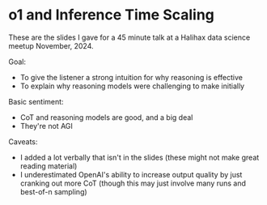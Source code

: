 # o1 and Inference Time Scaling

These are the slides I gave for a 45 minute talk at a Halihax data science meetup November, 2024.

Goal:
- To give the listener a strong intuition for why reasoning is effective
- To explain why reasoning models were challenging to make initially

Basic sentiment:
- CoT and reasoning models are good, and a big deal
- They're not AGI

Caveats:
- I added a lot verbally that isn't in the slides (these might not make great reading material)
- I underestimated OpenAI's ability to increase output quality by just cranking out more CoT (though this may just involve many runs and best-of-n sampling)
